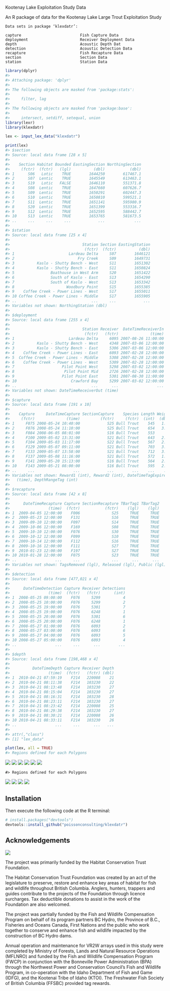 <!-- README.md is generated from README.Rmd. Please edit that file -->
Kootenay Lake Exploitation Study Data

An R package of data for the Kootenay Lake Large Trout Exploitation Study

    Data sets in package ‘klexdatr’:

    capture                          Fish Capture Data
    deployment                       Receiver Deployment Data
    depth                            Acoustic Depth Dat
    detection                        Acoustic Detection Data
    recapture                        Fish Recapture Data
    section                          Section Data
    station                          Station Data

``` r
library(dplyr)
#> 
#> Attaching package: 'dplyr'
#> 
#> The following objects are masked from 'package:stats':
#> 
#>     filter, lag
#> 
#> The following objects are masked from 'package:base':
#> 
#>     intersect, setdiff, setequal, union
library(lexr)
library(klexdatr)

lex <- input_lex_data("klexdatr")

print(lex)
#> $section
#> Source: local data frame [28 x 5]
#> 
#>    Section Habitat Bounded EastingSection NorthingSection
#>     (fctr)  (fctr)   (lgl)          (dbl)           (dbl)
#> 1      S06   Lotic    TRUE        1644250        617467.1
#> 2      S07  Lentic    TRUE        1645549        613463.1
#> 3      S19   Lotic   FALSE        1646110        551371.8
#> 4      S08  Lentic    TRUE        1647660        607626.7
#> 5      S09  Lentic    TRUE        1650291        602447.3
#> 6      S10  Lentic    TRUE        1650810        599521.1
#> 7      S11  Lentic    TRUE        1651141        595980.9
#> 8      S20  Lentic    TRUE        1651399        553316.7
#> 9      S12  Lentic    TRUE        1652595        588442.7
#> 10     S13  Lentic    TRUE        1653765        581673.5
#> ..     ...     ...     ...            ...             ...
#> 
#> $station
#> Source: local data frame [25 x 4]
#> 
#>                                Station Section EastingStation
#>                                 (fctr)  (fctr)          (dbl)
#> 1                        Lardeau Delta     S07        1646121
#> 2                            Fry Creek     S09        1649731
#> 3          Kaslo - Shutty Bench - West     S11        1651302
#> 4          Kaslo - Shutty Bench - East     S11        1650824
#> 5                Boathouse in West Arm     S20        1651422
#> 6                South of Kaslo - East     S13        1654290
#> 7                South of Kaslo - West     S13        1653342
#> 8                       Woodbury Point     S15        1655385
#> 9    Coffee Creek - Power Lines - West     S17        1655011
#> 10 Coffee Creek - Power Lines - Middle     S17        1655905
#> ..                                 ...     ...            ...
#> Variables not shown: NorthingStation (dbl)
#> 
#> $deployment
#> Source: local data frame [255 x 4]
#> 
#>                                Station Receiver  DateTimeReceiverIn
#>                                 (fctr)   (fctr)              (time)
#> 1                        Lardeau Delta     6095 2007-08-26 11:00:00
#> 2          Kaslo - Shutty Bench - West     4348 2007-03-06 12:00:00
#> 3          Kaslo - Shutty Bench - East     5306 2007-03-06 12:00:00
#> 4    Coffee Creek - Power Lines - East     6093 2007-02-28 12:00:00
#> 5  Coffee Creek - Power Lines - Middle     5308 2007-02-28 12:00:00
#> 6    Coffee Creek - Power Lines - West     5309 2007-02-28 12:00:00
#> 7                     Pilot Point West     5298 2007-03-02 12:00:00
#> 8                      Pilot Point Mid     2726 2007-02-28 12:00:00
#> 9                     Pilot Point East     5301 2007-08-30 11:00:00
#> 10                        Crawford Bay     5299 2007-03-02 12:00:00
#> ..                                 ...      ...                 ...
#> Variables not shown: DateTimeReceiverOut (time)
#> 
#> $capture
#> Source: local data frame [191 x 10]
#> 
#>    Capture     DateTimeCapture SectionCapture    Species Length Weight
#>     (fctr)              (time)         (fctr)     (fctr)  (int)  (dbl)
#> 1     F075 2008-05-24 10:40:00            S25 Bull Trout    545   1.75
#> 2     F076 2008-05-24 11:10:00            S25 Bull Trout    654   3.40
#> 3     F084 2008-06-05 08:01:00            S16 Bull Trout    553     NA
#> 4     F100 2009-05-02 13:31:00            S21 Bull Trout    643   2.75
#> 5     F104 2009-05-03 11:17:00            S22 Bull Trout    567   2.00
#> 6     F129 2009-05-07 09:11:00            S21 Bull Trout    703   3.90
#> 7     F133 2009-05-07 13:58:00            S21 Bull Trout    712   3.65
#> 8     F137 2009-05-08 11:16:00            S21 Bull Trout    572   1.90
#> 9     F141 2009-05-20 15:13:00            S16 Bull Trout    564   2.20
#> 10    F143 2009-05-21 08:00:00            S16 Bull Trout    595   2.40
#> ..     ...                 ...            ...        ...    ...    ...
#> Variables not shown: Reward1 (int), Reward2 (int), DateTimeTagExpire
#>   (time), DepthRangeTag (int)
#> 
#> $recapture
#> Source: local data frame [42 x 8]
#> 
#>      DateTimeRecapture Capture SectionRecapture TBarTag1 TBarTag2
#>                 (time)  (fctr)           (fctr)    (lgl)    (lgl)
#> 1  2009-04-05 12:00:00    F006              S25     TRUE     TRUE
#> 2  2009-05-23 12:00:00    F131              S16     TRUE     TRUE
#> 3  2009-09-10 12:00:00    F097              S14     TRUE     TRUE
#> 4  2009-10-06 12:00:00    F169              S08     TRUE     TRUE
#> 5  2009-10-10 12:00:00    F076              S30     TRUE     TRUE
#> 6  2009-10-12 12:00:00    F099              S10     TRUE     TRUE
#> 7  2009-10-14 12:00:00    F112              S16     TRUE     TRUE
#> 8  2009-10-16 12:00:00    F111              S27     TRUE     TRUE
#> 9  2010-01-23 12:00:00    F197              S27     TRUE     TRUE
#> 10 2010-01-28 12:00:00    F075              S23     TRUE     TRUE
#> ..                 ...     ...              ...      ...      ...
#> Variables not shown: TagsRemoved (lgl), Released (lgl), Public (lgl)
#> 
#> $detection
#> Source: local data frame [477,021 x 4]
#> 
#>      DateTimeDetection Capture Receiver Detections
#>                 (time)  (fctr)   (fctr)      (int)
#> 1  2008-05-25 09:00:00    F076     5299          4
#> 2  2008-05-25 10:00:00    F076     5299          2
#> 3  2008-05-25 19:00:00    F076     5301          7
#> 4  2008-05-25 19:00:00    F076     6248          1
#> 5  2008-05-25 20:00:00    F076     5301          6
#> 6  2008-05-25 20:00:00    F076     6248          1
#> 7  2008-05-27 01:00:00    F076     6093          2
#> 8  2008-05-27 03:00:00    F076     6093          6
#> 9  2008-05-27 04:00:00    F076     6093          5
#> 10 2008-05-27 05:00:00    F076     6093          4
#> ..                 ...     ...      ...        ...
#> 
#> $depth
#> Source: local data frame [198,468 x 4]
#> 
#>          DateTimeDepth Capture Receiver Depth
#>                 (time)  (fctr)   (fctr) (dbl)
#> 1  2010-04-21 07:59:19    F214   220008    21
#> 2  2010-04-21 08:11:38    F214   103230    22
#> 3  2010-04-21 08:13:48    F214   103230    27
#> 4  2010-04-21 08:15:04    F214   103230    27
#> 5  2010-04-21 08:16:31    F214   103230    28
#> 6  2010-04-21 08:23:11    F214   103230    27
#> 7  2010-04-21 08:23:42    F214   220008    25
#> 8  2010-04-21 08:29:38    F214   103230    27
#> 9  2010-04-21 08:30:21    F214   220008    26
#> 10 2010-04-21 08:33:11    F214   103230    26
#> ..                 ...     ...      ...   ...
#> 
#> attr(,"class")
#> [1] "lex_data"

plot(lex, all = TRUE)
#> Regions defined for each Polygons
```

![](README-unnamed-chunk-2-1.png) ![](README-unnamed-chunk-2-2.png) ![](README-unnamed-chunk-2-3.png) ![](README-unnamed-chunk-2-4.png) ![](README-unnamed-chunk-2-5.png) ![](README-unnamed-chunk-2-6.png)

    #> Regions defined for each Polygons

![](README-unnamed-chunk-2-7.png) ![](README-unnamed-chunk-2-8.png) ![](README-unnamed-chunk-2-9.png) ![](README-unnamed-chunk-2-10.png)

Installation
------------

Then execute the following code at the R terminal:

``` r
# install.packages("devtools")
devtools::install_github("poissonconsulting/klexdatr")
```

Acknowledgements
----------------

![](koot.png)

The project was primarily funded by the Habitat Conservation Trust Foundation.

The Habitat Conservation Trust Foundation was created by an act of the legislature to preserve, restore and enhance key areas of habitat for fish and wildlife throughout British Columbia. Anglers, hunters, trappers and guides contribute to the projects of the Foundation through licence surcharges. Tax deductible donations to assist in the work of the Foundation are also welcomed.

The project was partially funded by the Fish and Wildlife Compensation Program on behalf of its program partners BC Hydro, the Province of B.C., Fisheries and Oceans Canada, First Nations and the public who work together to conserve and enhance fish and wildlife impacted by the construction of BC Hydro dams.

Annual operation and maintenance for VR2W arrays used in this study were completed by Ministry of Forests, Lands and Natural Resource Operations (MFLNRO) and funded by the Fish and Wildlife Compensation Program (FWCP) in conjunction with the Bonneville Power Administration (BPA) through the Northwest Power and Conservation Council’s Fish and Wildlife Program, in co-operation with the Idaho Department of Fish and Game (IDFG), and the Kootenai Tribe of Idaho (KTOI). The Freshwater Fish Society of British Columbia (FFSBC) provided tag rewards.
